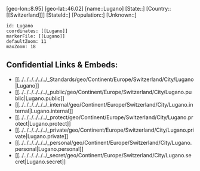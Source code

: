 ﻿---
location: [46.02,8.95]
mapzoom: [7,12] 
mapmarker: city 
type: City
tags:
- geo/City


SpocWebEntityId: 32135
isDeleted: false
confidential: public

---
[geo-lon::8.95]
[geo-lat::46.02]
[name::Lugano]
[State::]
[Country::[[Switzerland]]]
[StateId::]
[Population::]
[Unknown::]


```leaflet
id: Lugano
coordinates: [[Lugano]]
markerFile: [[Lugano]]
defaultZoom: 11 
maxZoom: 18
```


## Confidential Links & Embeds: 
- [[../../../../../../_Standards/geo/Continent/Europe/Switzerland/City/Lugano|Lugano]] 
- [[../../../../../../_public/geo/Continent/Europe/Switzerland/City/Lugano.public|Lugano.public]] 
- [[../../../../../../_internal/geo/Continent/Europe/Switzerland/City/Lugano.internal|Lugano.internal]] 
- [[../../../../../../_protect/geo/Continent/Europe/Switzerland/City/Lugano.protect|Lugano.protect]] 
- [[../../../../../../_private/geo/Continent/Europe/Switzerland/City/Lugano.private|Lugano.private]] 
- [[../../../../../../_personal/geo/Continent/Europe/Switzerland/City/Lugano.personal|Lugano.personal]] 
- [[../../../../../../_secret/geo/Continent/Europe/Switzerland/City/Lugano.secret|Lugano.secret]] 
